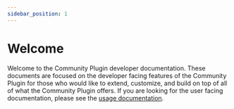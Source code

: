 ```yaml
---
sidebar_position: 1
---
```


# Welcome

Welcome to the Community Plugin developer documentation. These documents are focused on the developer facing features of the Community Plugin for those who would like to extend, customize, and build on top of all of what the Community Plugin offers. If you are looking for the user facing documentation, please see the [usage documentation](/docs/documentation/intro).
